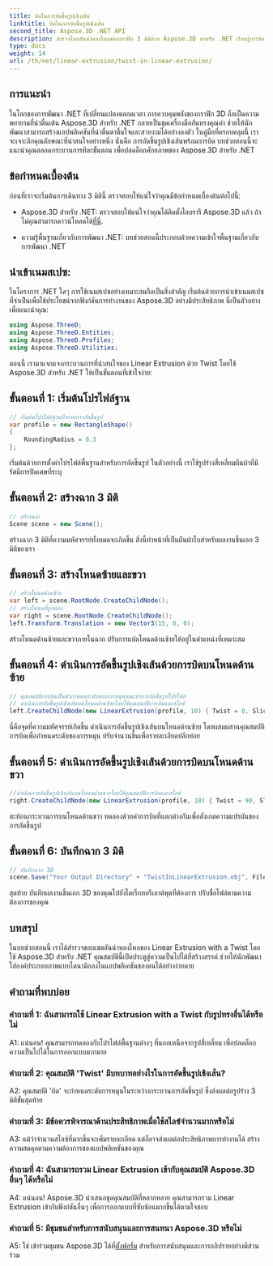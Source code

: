 ```yaml
---
title: บิดในการอัดขึ้นรูปเชิงเส้น
linktitle: บิดในการอัดขึ้นรูปเชิงเส้น
second_title: Aspose.3D .NET API
description: สำรวจโลกอันน่าหลงใหลของกราฟิก 3 มิติด้วย Aspose.3D สำหรับ .NET เรียนรู้การอัดขึ้นรูปเชิงเส้นแบบทีละขั้นตอนด้วยการบิด
type: docs
weight: 14
url: /th/net/linear-extrusion/twist-in-linear-extrusion/
---
```

## การแนะนำ

ในโลกของการพัฒนา .NET ที่เปลี่ยนแปลงตลอดเวลา การควบคุมพลังของกราฟิก 3D ถือเป็นความพยายามที่น่าตื่นเต้น Aspose.3D สำหรับ .NET กลายเป็นชุดเครื่องมืออันทรงคุณค่า ช่วยให้นักพัฒนาสามารถสร้างแอปพลิเคชันที่น่าตื่นตาตื่นใจและสวยงามได้อย่างลงตัว ในคู่มือที่ครอบคลุมนี้ เราจะเจาะลึกคุณลักษณะที่น่าสนใจอย่างหนึ่ง นั่นคือ การอัดขึ้นรูปเชิงเส้นพร้อมการบิด บทช่วยสอนนี้จะแนะนำคุณตลอดกระบวนการทีละขั้นตอน เพื่อปลดล็อกศักยภาพของ Aspose.3D สำหรับ .NET

## ข้อกำหนดเบื้องต้น

ก่อนที่เราจะเริ่มต้นการเดินทาง 3 มิตินี้ ตรวจสอบให้แน่ใจว่าคุณมีข้อกำหนดเบื้องต้นต่อไปนี้:

-  Aspose.3D สำหรับ .NET: ตรวจสอบให้แน่ใจว่าคุณได้ติดตั้งไลบรารี Aspose.3D แล้ว ถ้าไม่คุณสามารถดาวน์โหลดได้[ที่นี่](https://releases.aspose.com/3d/net/).

- ความรู้พื้นฐานเกี่ยวกับการพัฒนา .NET: บทช่วยสอนนี้ประกอบด้วยความเข้าใจพื้นฐานเกี่ยวกับการพัฒนา .NET

## นำเข้าเนมสเปซ:

ในโครงการ .NET ใดๆ การใช้เนมสเปซอย่างเหมาะสมถือเป็นสิ่งสำคัญ เริ่มต้นด้วยการนำเข้าเนมสเปซที่จำเป็นเพื่อใช้ประโยชน์จากฟังก์ชันการทำงานของ Aspose.3D อย่างมีประสิทธิภาพ นี่เป็นตัวอย่างเพื่อแนะนำคุณ:

```csharp
using Aspose.ThreeD;
using Aspose.ThreeD.Entities;
using Aspose.ThreeD.Profiles;
using Aspose.ThreeD.Utilities;
```

ตอนนี้ เรามาแจกแจงกระบวนการที่น่าสนใจของ Linear Extrusion ด้วย Twist โดยใช้ Aspose.3D สำหรับ .NET ให้เป็นขั้นตอนที่เข้าใจง่าย:

## ขั้นตอนที่ 1: เริ่มต้นโปรไฟล์ฐาน

```csharp
// เริ่มต้นโปรไฟล์ฐานที่จะทำการอัดขึ้นรูป
var profile = new RectangleShape()
{
    RoundingRadius = 0.3
};
```

เริ่มต้นด้วยการตั้งค่าโปรไฟล์พื้นฐานสำหรับการอัดขึ้นรูป ในตัวอย่างนี้ เราใช้รูปร่างสี่เหลี่ยมผืนผ้าที่มีรัศมีการปัดเศษที่ระบุ

## ขั้นตอนที่ 2: สร้างฉาก 3 มิติ

```csharp
// สร้างฉาก
Scene scene = new Scene();
```

สร้างฉาก 3 มิติที่ความมหัศจรรย์ทั้งหมดจะเกิดขึ้น สิ่งนี้ทำหน้าที่เป็นผืนผ้าใบสำหรับผลงานชิ้นเอก 3 มิติของเรา

## ขั้นตอนที่ 3: สร้างโหนดซ้ายและขวา

```csharp
// สร้างโหนดด้านซ้าย
var left = scene.RootNode.CreateChildNode();
// สร้างโหนดที่ถูกต้อง
var right = scene.RootNode.CreateChildNode();
left.Transform.Translation = new Vector3(15, 0, 0);
```

สร้างโหนดด้านซ้ายและขวาภายในฉาก ปรับการแปลโหนดด้านซ้ายให้อยู่ในตำแหน่งที่เหมาะสม

## ขั้นตอนที่ 4: ดำเนินการอัดขึ้นรูปเชิงเส้นด้วยการบิดบนโหนดด้านซ้าย

```csharp
// คุณสมบัติการบิดเป็นตัวกำหนดระดับของการหมุนขณะทำการอัดขึ้นรูปโปรไฟล์
// ดำเนินการอัดขึ้นรูปเชิงเส้นบนโหนดด้านซ้ายโดยใช้คุณสมบัติการบิดและสไลซ์
left.CreateChildNode(new LinearExtrusion(profile, 10) { Twist = 0, Slices = 100 });
```

นี่คือจุดที่ความมหัศจรรย์เกิดขึ้น ดำเนินการอัดขึ้นรูปเชิงเส้นบนโหนดด้านซ้าย โดยผสมผสานคุณสมบัติการบิดเพื่อกำหนดระดับของการหมุน ปรับจำนวนชิ้นเพื่อรายละเอียดปลีกย่อย

## ขั้นตอนที่ 5: ดำเนินการอัดขึ้นรูปเชิงเส้นด้วยการบิดบนโหนดด้านขวา

```csharp
//ดำเนินการอัดขึ้นรูปเชิงเส้นบนโหนดด้านขวาโดยใช้คุณสมบัติการบิดและสไลซ์
right.CreateChildNode(new LinearExtrusion(profile, 10) { Twist = 90, Slices = 100 });
```

สะท้อนกระบวนการบนโหนดด้านขวา ทดลองด้วยค่าการบิดที่แตกต่างกันเพื่อสังเกตความแปรผันของการอัดขึ้นรูป

## ขั้นตอนที่ 6: บันทึกฉาก 3 มิติ

```csharp
// บันทึกฉาก 3D
scene.Save("Your Output Directory" + "TwistInLinearExtrusion.obj", FileFormat.WavefrontOBJ);
```

สุดท้าย บันทึกผลงานชิ้นเอก 3D ของคุณไปยังไดเร็กทอรีเอาต์พุตที่ต้องการ ปรับชื่อไฟล์ตามความต้องการของคุณ

## บทสรุป

ในบทช่วยสอนนี้ เราได้สำรวจขอบเขตอันน่าหลงใหลของ Linear Extrusion with a Twist โดยใช้ Aspose.3D สำหรับ .NET คุณสมบัตินี้เปิดประตูสู่ความเป็นไปได้ที่สร้างสรรค์ ช่วยให้นักพัฒนาใส่องค์ประกอบภาพแบบไดนามิกลงในแอปพลิเคชันของตนได้อย่างง่ายดาย

## คำถามที่พบบ่อย

### คำถามที่ 1: ฉันสามารถใช้ Linear Extrusion with a Twist กับรูปทรงอื่นได้หรือไม่

A1: แน่นอน! คุณสามารถทดลองกับโปรไฟล์พื้นฐานต่างๆ ที่นอกเหนือจากรูปสี่เหลี่ยม เพื่อปลดล็อกความเป็นไปได้ในการออกแบบมากมาย

### คำถามที่ 2: คุณสมบัติ 'Twist' มีบทบาทอย่างไรในการอัดขึ้นรูปเชิงเส้น?

A2: คุณสมบัติ 'บิด' จะกำหนดระดับการหมุนในระหว่างกระบวนการอัดขึ้นรูป ซึ่งส่งผลต่อรูปร่าง 3 มิติขั้นสุดท้าย

### คำถามที่ 3: มีข้อควรพิจารณาด้านประสิทธิภาพเมื่อใช้สไลซ์จำนวนมากหรือไม่

A3: แม้ว่าจำนวนสไลซ์ที่มากขึ้นจะเพิ่มรายละเอียด แต่ก็อาจส่งผลต่อประสิทธิภาพการทำงานได้ สร้างความสมดุลตามความต้องการของแอปพลิเคชันของคุณ

### คำถามที่ 4: ฉันสามารถรวม Linear Extrusion เข้ากับคุณสมบัติ Aspose.3D อื่นๆ ได้หรือไม่

A4: แน่นอน! Aspose.3D นำเสนอชุดคุณสมบัติที่หลากหลาย คุณสามารถรวม Linear Extrusion เข้ากับฟังก์ชันอื่นๆ เพื่อการออกแบบที่ซับซ้อนมากขึ้นได้ตามใจชอบ

### คำถามที่ 5: มีชุมชนสำหรับการสนับสนุนและการสนทนา Aspose.3D หรือไม่

 A5: ใช่ เข้าร่วมชุมชน Aspose.3D ได้ที่[ตั้งฟอรั่ม](https://forum.aspose.com/c/3d/18) สำหรับการสนับสนุนและการอภิปรายอย่างมีส่วนร่วม